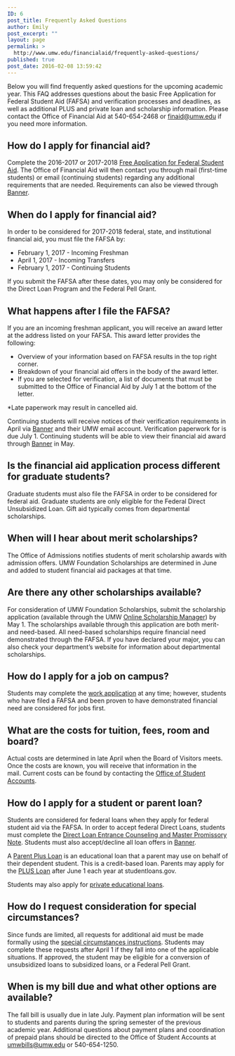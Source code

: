 ```yaml
---
ID: 6
post_title: Frequently Asked Questions
author: Emily
post_excerpt: ""
layout: page
permalink: >
  http://www.umw.edu/financialaid/frequently-asked-questions/
published: true
post_date: 2016-02-08 13:59:42
---
```

Below you will find frequently asked questions for the upcoming academic year. This FAQ addresses questions about the basic Free Application for Federal Student Aid (FAFSA) and verification processes and deadlines, as well as additional PLUS and private loan and scholarship information. Please contact the Office of Financial Aid at 540-654-2468 or <a href="mailto:finaid@umw.edu">finaid@umw.edu</a> if you need more information.
<h2>How do I apply for financial aid?</h2>
Complete the 2016-2017 or 2017-2018 <a href="http://FAFSA.ed.gov">Free Application for Federal Student Aid</a>. The Office of Financial Aid will then contact you through mail (first-time students) or email (continuing students) regarding any additional requirements that are needed. Requirements can also be viewed through <a href="https://banner.umw.edu/ssomanager/c/SSB">Banner</a>.
<h2>When do I apply for financial aid?</h2>
In order to be considered for 2017-2018 federal, state, and institutional financial aid, you must file the FAFSA by:
<ul>
 	<li>February 1, 2017 - Incoming Freshman</li>
 	<li>April 1, 2017 - Incoming Transfers</li>
 	<li>February 1, 2017 - Continuing Students</li>
</ul>
If you submit the FAFSA after these dates, you may only be considered for the Direct Loan Program and the Federal Pell Grant.
<h2>What happens after I file the FAFSA?</h2>
If you are an incoming freshman applicant, you will receive an award letter at the address listed on your FAFSA. This award letter provides the following:
<ul>
 	<li>Overview of your information based on FAFSA results in the top right corner.</li>
 	<li>Breakdown of your financial aid offers in the body of the award letter.</li>
 	<li>If you are selected for verification, a list of documents that must be submitted to the Office of Financial Aid by July 1 at the bottom of the letter.</li>
</ul>
*Late paperwork may result in cancelled aid.

Continuing students will receive notices of their verification requirements in April via <a href="https://banner.umw.edu/ssomanager/c/SSB">Banner</a> and their UMW email account. Verification paperwork for is due July 1. Continuing students will be able to view their financial aid award through <a href="https://banner.umw.edu/ssomanager/c/SSB">Banner</a> in May.
<h2>Is the financial aid application process different for graduate students?</h2>
Graduate students must also file the FAFSA in order to be considered for federal aid. Graduate students are only eligible for the Federal Direct Unsubsidized Loan. Gift aid typically comes from departmental scholarships.
<h2>When will I hear about merit scholarships?</h2>
The Office of Admissions notifies students of merit scholarship awards with admission offers. UMW Foundation Scholarships are determined in June and added to student financial aid packages at that time.
<h2>Are there any other scholarships available?</h2>
For consideration of UMW Foundation Scholarships, submit the scholarship application (available through the UMW <a href="http://umw.scholarships.ngwebsolutions.com/">Online Scholarship Manager</a>) by May 1. The scholarships available through this application are both merit- and need-based. All need-based scholarships require financial need demonstrated through the FAFSA. If you have declared your major, you can also check your department’s website for information about departmental scholarships.
<h2>How do I apply for a job on campus?</h2>
Students may complete the <a href="http://www.umw.edu/financialaid/student-employment/applicants/apply/">work application</a> at any time; however, students who have filed a FAFSA and been proven to have demonstrated financial need are considered for jobs first.
<h2>What are the costs for tuition, fees, room and board?</h2>
Actual costs are determined in late April when the Board of Visitors meets. Once the costs are known, you will receive that information in the mail. Current costs can be found by contacting the <a href="http://adminfinance.umw.edu/studentaccounts/">Office of Student Accounts</a>.
<h2>How do I apply for a student or parent loan?</h2>
Students are considered for federal loans when they apply for federal student aid via the FAFSA. In order to accept federal Direct Loans, students must complete the <a href="http://www.studentloans.gov/">Direct Loan Entrance Counseling and Master Promissory Note</a>. Students must also accept/decline all loan offers in <a href="https://banner.umw.edu/ssomanager/c/SSB?pkg=twbkwbis.P_GenMenu?name=bmenu.P_FAApplStuMnu">Banner</a>.

A <a href="http://www.umw.edu/financialaid/types/loans/parent-plus-loan/">Parent Plus Loan</a> is an educational loan that a parent may use on behalf of their dependent student. This is a credit-based loan. Parents may apply for the <a href="http://www.studentloans.gov">PLUS Loan</a> after June 1 each year at studentloans.gov.

Students may also apply for <a href="http://www.umw.edu/financialaid/types/loans/private/">private educational loans</a>.
<h2>How do I request consideration for special circumstances?</h2>
Since funds are limited, all requests for additional aid must be made formally using the <a href="http://www.umw.edu/financialaid/process/verification/special-situations/">special circumstances instructions</a>. Students may complete these requests after April 1 if they fall into one of the applicable situations. If approved, the student may be eligible for a conversion of unsubsidized loans to subsidized loans, or a Federal Pell Grant.
<h2>When is my bill due and what other options are available?</h2>
The fall bill is usually due in late July. Payment plan information will be sent to students and parents during the spring semester of the previous academic year. Additional questions about payment plans and coordination of prepaid plans should be directed to the Office of Student Accounts at <a href="mailto:umwbills@umw.edu">umwbills@umw.edu</a> or 540-654-1250.
